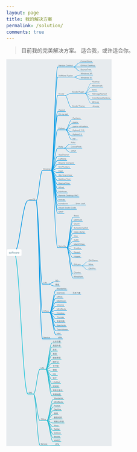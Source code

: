 ```yaml
---
layout: page
title: 我的解决方案
permalink: /solution/
comments: true
---
```



> 目前我的完美解决方案。
> 适合我，或许适合你。

![](/software.png)

